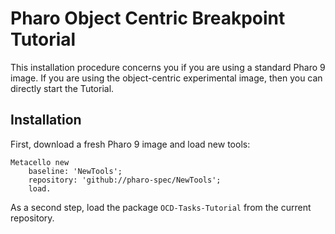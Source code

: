 # Pharo Object Centric Breakpoint Tutorial
This installation procedure concerns you if you are using a standard Pharo 9 image.
If you are using the object-centric experimental image, then you can directly start the Tutorial.

## Installation

First, download a fresh Pharo 9 image and load new tools:
```Smalltalk
Metacello new
    baseline: 'NewTools';
    repository: 'github://pharo-spec/NewTools';
    load.
```
As a second step, load the package `OCD-Tasks-Tutorial` from the current repository.
